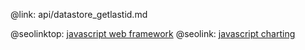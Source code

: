 @link: api/datastore_getlastid.md

@seolinktop: [javascript web framework](https://webix.com)
@seolink: [javascript charting](https://webix.com/widget/charts/)